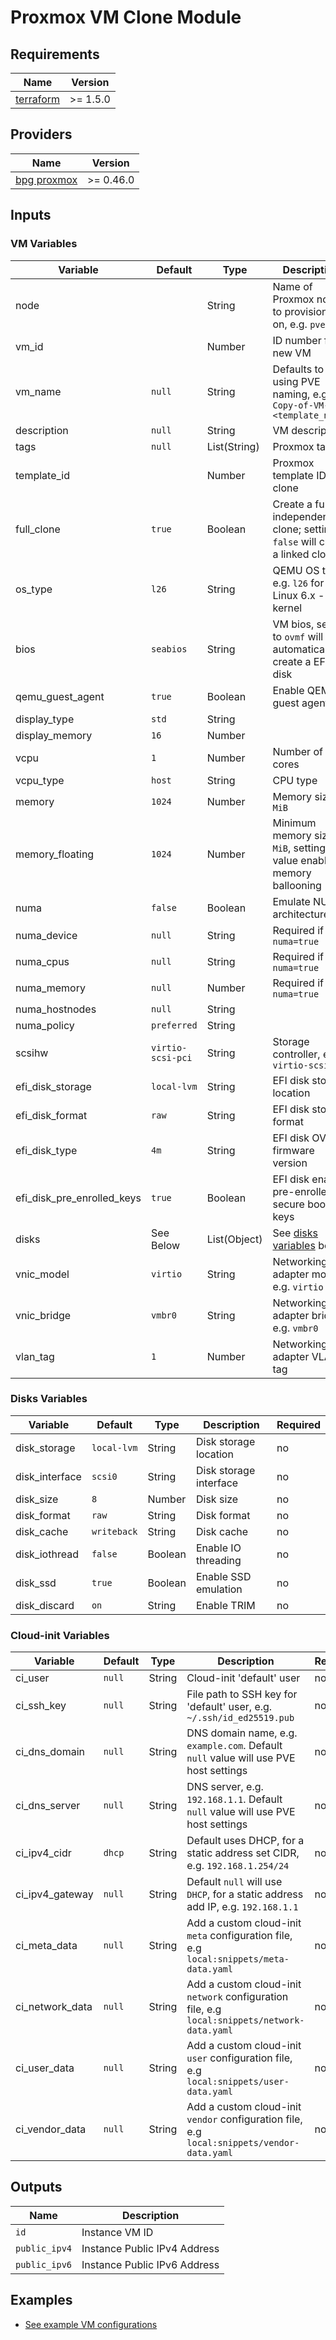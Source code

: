 # Proxmox VM Clone Module

## Requirements

| Name        | Version  |
| ----------- | -------- |
| [terraform] | >= 1.5.0 |

## Providers

| Name          | Version   |
| ------------- | --------- |
| [bpg proxmox] | >= 0.46.0 |

## Inputs

### VM Variables

| Variable                   | Default           | Type         | Description                                                                    | Required |
| -------------------------- | ----------------- | ------------ | ------------------------------------------------------------------------------ | -------- |
| node                       |                   | String       | Name of Proxmox node to provision VM on, e.g. `pve`                            | **Yes**  |
| vm_id                      |                   | Number       | ID number for new VM                                                           | **Yes**  |
| vm_name                    | `null`            | String       | Defaults to using PVE naming, e.g. `Copy-of-VM-<template_name>`                | no       |
| description                | `null`            | String       | VM description                                                                 | no       |
| tags                       | `null`            | List(String) | Proxmox tags                                                                   | no       |
| template_id                |                   | Number       | Proxmox template ID to clone                                                   | **Yes**  |
| full_clone                 | `true`            | Boolean      | Create a full independent clone; setting to `false` will create a linked clone | no       |
| os_type                    | `l26`             | String       | QEMU OS type, e.g. `l26` for Linux 6.x - 2.6 kernel                            | no       |
| bios                       | `seabios`         | String       | VM bios, setting to `ovmf` will automatically create a EFI disk                | no       |
| qemu_guest_agent           | `true`            | Boolean      | Enable QEMU guest agent                                                        | no       |
| display_type               | `std`             | String       |                                                                                | no       |
| display_memory             | `16`              | Number       |                                                                                | no       |
| vcpu                       | `1`               | Number       | Number of CPU cores                                                            | no       |
| vcpu_type                  | `host`            | String       | CPU type                                                                       | no       |
| memory                     | `1024`            | Number       | Memory size in `MiB`                                                           | no       |
| memory_floating            | `1024`            | Number       | Minimum memory size in `MiB`, setting this value enables memory ballooning     | no       |
| numa                       | `false`           | Boolean      | Emulate NUMA architecture                                                      | no       |
| numa_device                | `null`            | String       | Required if `numa=true`                                                        | Yes\*    |
| numa_cpus                  | `null`            | String       | Required if `numa=true`                                                        | Yes\*    |
| numa_memory                | `null`            | Number       | Required if `numa=true`                                                        | Yes\*    |
| numa_hostnodes             | `null`            | String       |                                                                                | no       |
| numa_policy                | `preferred`       | String       |                                                                                | no       |
| scsihw                     | `virtio-scsi-pci` | String       | Storage controller, e.g. `virtio-scsi-pci`                                     | no       |
| efi_disk_storage           | `local-lvm`       | String       | EFI disk storage location                                                      | no       |
| efi_disk_format            | `raw`             | String       | EFI disk storage format                                                        | no       |
| efi_disk_type              | `4m`              | String       | EFI disk OVMF firmware version                                                 | no       |
| efi_disk_pre_enrolled_keys | `true`            | Boolean      | EFI disk enable pre-enrolled secure boot keys                                  | no       |
| disks                      | See Below         | List(Object) | See [disks variables](#disks-variables) below                                  | no       |
| vnic_model                 | `virtio`          | String       | Networking adapter model, e.g. `virtio`                                        | no       |
| vnic_bridge                | `vmbr0`           | String       | Networking adapter bridge, e.g. `vmbr0`                                        | no       |
| vlan_tag                   | `1`               | Number       | Networking adapter VLAN tag                                                    | no       |

### Disks Variables

| Variable       | Default     | Type    | Description            | Required |
| -------------- | ----------- | ------- | ---------------------- | -------- |
| disk_storage   | `local-lvm` | String  | Disk storage location  | no       |
| disk_interface | `scsi0`     | String  | Disk storage interface | no       |
| disk_size      | `8`         | Number  | Disk size              | no       |
| disk_format    | `raw`       | String  | Disk format            | no       |
| disk_cache     | `writeback` | String  | Disk cache             | no       |
| disk_iothread  | `false`     | Boolean | Enable IO threading    | no       |
| disk_ssd       | `true`      | Boolean | Enable SSD emulation   | no       |
| disk_discard   | `on`        | String  | Enable TRIM            | no       |

### Cloud-init Variables

| Variable        | Default | Type   | Description                                                                                  | Required |
| --------------- | ------- | ------ | -------------------------------------------------------------------------------------------- | -------- |
| ci_user         | `null`  | String | Cloud-init 'default' user                                                                    | no       |
| ci_ssh_key      | `null`  | String | File path to SSH key for 'default' user, e.g. `~/.ssh/id_ed25519.pub`                        | no       |
| ci_dns_domain   | `null`  | String | DNS domain name, e.g. `example.com`. Default `null` value will use PVE host settings         | no       |
| ci_dns_server   | `null`  | String | DNS server, e.g. `192.168.1.1`. Default `null` value will use PVE host settings              | no       |
| ci_ipv4_cidr    | `dhcp`  | String | Default uses DHCP, for a static address set CIDR, e.g. `192.168.1.254/24`                    | no       |
| ci_ipv4_gateway | `null`  | String | Default `null` will use `DHCP`, for a static address add IP, e.g. `192.168.1.1`              | no       |
| ci_meta_data    | `null`  | String | Add a custom cloud-init `meta` configuration file, e.g `local:snippets/meta-data.yaml`       | no       |
| ci_network_data | `null`  | String | Add a custom cloud-init `network` configuration file, e.g `local:snippets/network-data.yaml` | no       |
| ci_user_data    | `null`  | String | Add a custom cloud-init `user` configuration file, e.g `local:snippets/user-data.yaml`       | no       |
| ci_vendor_data  | `null`  | String | Add a custom cloud-init `vendor` configuration file, e.g `local:snippets/vendor-data.yaml`   | no       |

## Outputs

| Name          | Description                  |
| ------------- | ---------------------------- |
| `id`          | Instance VM ID               |
| `public_ipv4` | Instance Public IPv4 Address |
| `public_ipv6` | Instance Public IPv6 Address |

## Examples

- [See example VM configurations](../../examples/vm-clone/main.tf)

[terraform]: https://github.com/hashicorp/terraform
[bpg proxmox]: https://github.com/bpg/terraform-provider-proxmox

